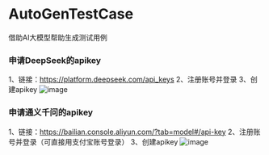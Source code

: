 # AutoGenTestCase
借助AI大模型帮助生成测试用例

### 申请DeepSeek的apikey
1、链接：https://platform.deepseek.com/api_keys
2、注册账号并登录
3、创建apikey
![image](https://github.com/user-attachments/assets/28310179-7263-4abc-a3e6-6e5599808fe5)


### 申请通义千问的apikey
1、链接：https://bailian.console.aliyun.com/?tab=model#/api-key
2、注册账号并登录（可直接用支付宝账号登录）
3、创建apikey
![image](https://github.com/user-attachments/assets/9e42f4c5-d4c6-4baf-b18e-dc184bb9a507)
